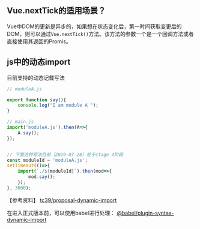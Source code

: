 ## Vue.nextTick的适用场景？

Vue中DOM的更新是异步的，如果想在状态变化后，第一时间获取变更后的DOM，则可以通过`Vue.nextTick()`方法。该方法的参数一个是一个回调方法或者直接使用其返回的Promis。

## js中的动态import

目前支持的动态记载写法

```js
// moduleA.js

export function say(){
    console.log("I am module A ");
}

// main.js
import('moduleA.js').then(A=>{
    A.say();
});


// 下面这种写法目前（2019-07-28）处于stage 4阶段
const moduleId = 'moduleA.js';
setTimeout(()=>{
	import(`./${moduleId}`).then(mod=>{
	    mod.say();
    });
}, 3000);	
```

【参考资料】
[tc39/proposal-dynamic-import](https://github.com/tc39/proposal-dynamic-import)

在进入正式版本前，可以使用babel进行处理：
[@babel/plugin-syntax-dynamic-import](https://www.npmjs.com/package/@babel/plugin-syntax-dynamic-import)